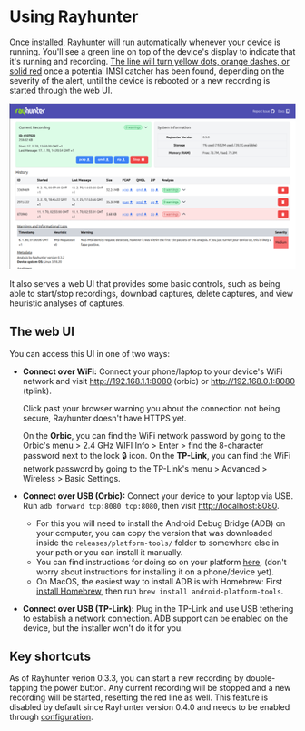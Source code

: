 # Using Rayhunter

Once installed, Rayhunter will run automatically whenever your device is running. You'll see a green line on top of the device's display to indicate that it's running and recording. [The line will turn yellow dots, orange dashes, or solid red](./faq.md#red) once a potential IMSI catcher has been found, depending on the severity of the alert, until the device is rebooted or a new recording is started through the web UI.

![Rayhunter_0 5 0](./Rayhunter_0.5.0.png)

It also serves a web UI that provides some basic controls, such as being able to start/stop recordings, download captures, delete captures, and view heuristic analyses of captures.

## The web UI

You can access this UI in one of two ways:

* **Connect over WiFi:** Connect your phone/laptop to your device's WiFi
  network and visit <http://192.168.1.1:8080> (orbic)
  or <http://192.168.0.1:8080> (tplink).

  Click past your browser warning you about the connection not being secure, Rayhunter doesn't have HTTPS yet.

  On the **Orbic**, you can find the WiFi network password by going to the Orbic's menu > 2.4 GHz WIFI Info > Enter > find the 8-character password next to the lock 🔒 icon.
  On the **TP-Link**, you can find the WiFi network password by going to the TP-Link's menu > Advanced > Wireless > Basic Settings.

* **Connect over USB (Orbic):** Connect your device to your laptop via USB. Run `adb forward tcp:8080 tcp:8080`, then visit <http://localhost:8080>.
    * For this you will need to install the Android Debug Bridge (ADB) on your computer, you can copy the version that was downloaded inside the `releases/platform-tools/` folder to somewhere else in your path or you can install it manually.
    * You can find instructions for doing so on your platform [here](https://www.xda-developers.com/install-adb-windows-macos-linux/#how-to-set-up-adb-on-your-computer), (don't worry about instructions for installing it on a phone/device yet).
    * On MacOS, the easiest way to install ADB is with Homebrew: First [install Homebrew](https://brew.sh/), then run `brew install android-platform-tools`.

* **Connect over USB (TP-Link):** Plug in the TP-Link and use USB tethering to establish a network connection. ADB support can be enabled on the device, but the installer won't do it for you.

## Key shortcuts

As of Rayhunter verion 0.3.3, you can start a new recording by double-tapping the power button. Any current recording will be stopped and a new recording will be started, resetting the red line as well. This feature is disabled by default since Rayhunter version 0.4.0 and needs to be enabled through [configuration](./configuration.md).
